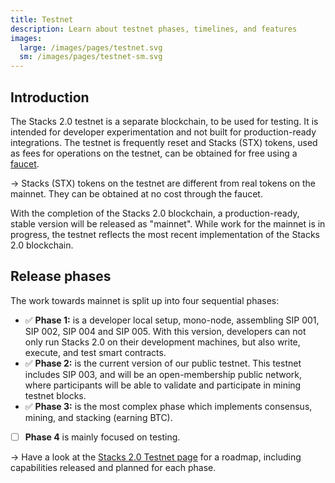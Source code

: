 ```yaml
---
title: Testnet
description: Learn about testnet phases, timelines, and features
images:
  large: /images/pages/testnet.svg
  sm: /images/pages/testnet-sm.svg
---
```


## Introduction

The Stacks 2.0 testnet is a separate blockchain, to be used for testing. It is intended for developer experimentation and not built for production-ready integrations. The testnet is frequently reset and Stacks (STX) tokens, used as fees for operations on the testnet, can be obtained for free using a [faucet](https://www.blockstack.org/testnet/faucet).

-> Stacks (STX) tokens on the testnet are different from real tokens on the mainnet. They can be obtained at no cost through the faucet.

With the completion of the Stacks 2.0 blockchain, a production-ready, stable version will be released as "mainnet". While work for the mainnet is in progress, the testnet reflects the most recent implementation of the Stacks 2.0 blockchain.

## Release phases

The work towards mainnet is split up into four sequential phases:

- ✅ **Phase 1:** is a developer local setup, mono-node, assembling SIP 001, SIP 002, SIP 004 and SIP 005. With this version, developers can not only run Stacks 2.0 on their development machines, but also write, execute, and test smart contracts.
- ✅ **Phase 2:** is the current version of our public testnet. This testnet includes SIP 003, and will be an open-membership public network, where participants will be able to validate and participate in mining testnet blocks.
- ✅ **Phase 3:** is the most complex phase which implements consensus, mining, and stacking (earning BTC).
- [ ] **Phase 4** is mainly focused on testing.

-> Have a look at the [Stacks 2.0 Testnet page](https://www.blockstack.org/testnet#phases) for a roadmap, including capabilities released and planned for each phase.
